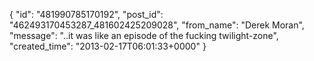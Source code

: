  {
   "id": "481990785170192",
   "post_id": "462493170453287_481602425209028",
   "from_name": "Derek Moran",
   "message": "..it was like an episode of the fucking twilight-zone",
   "created_time": "2013-02-17T06:01:33+0000"
 }
